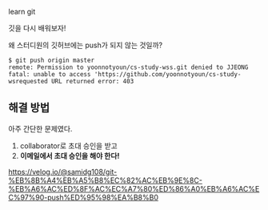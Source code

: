 learn git 

깃을 다시 배워보자!



왜 스터디원의 깃허브에는 push가 되지 않는 것일까?

```
$ git push origin master
remote: Permission to yoonnotyoun/cs-study-wss.git denied to JJEONG
fatal: unable to access 'https://github.com/yoonnotyoun/cs-study-wsrequested URL returned error: 403

```





## 해결 방법

아주 간단한 문제였다.

1. collaborator로 초대 승인을 받고
2. **이메일에서 초대 승인을 해야 한다!** 

https://velog.io/@samidg108/git-%EB%8B%A4%EB%A5%B8%EC%82%AC%EB%9E%8C-%EB%A6%AC%ED%8F%AC%EC%A7%80%ED%86%A0%EB%A6%AC%EC%97%90-push%ED%95%98%EA%B8%B0

